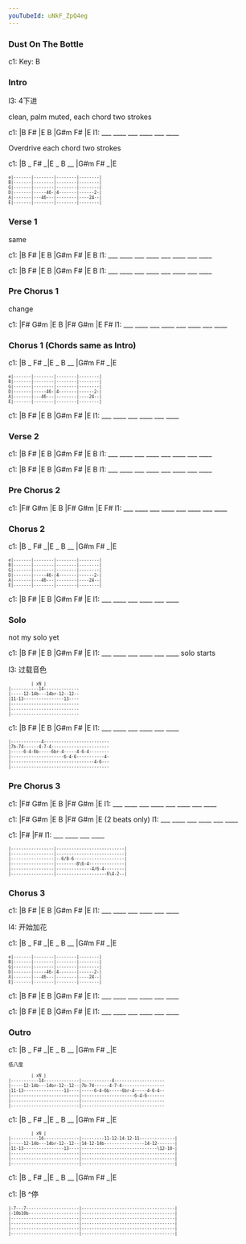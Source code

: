 ```yaml
---
youTubeId: uNkF_ZpQ4eg
---
```


### Dust On The Bottle

c1: Key: B

### Intro

l3: 4下进

clean, palm muted, each chord two strokes

c1: |B   F#  |E   B   |G#m F#  |E
l1:  ___ ____ ___ ____ ___ ____

Overdrive each chord two strokes

c1: |B _ F# _|E _ B __ |G#m F# _|E

<span style="font-size:0.7em; scroll-snap-stop: always; scroll-snap-align: start;">

```
e|-------|--------|--------|--------|
B|-------|--------|--------|--------|
G|-------|--------|--------|--------|
D|-------|-----46-|4-------|------2-|
A|-------|---46---|--------|----24--|
E|-------|--------|--------|--------|
```
</span>

### Verse 1

same

c1: |B   F#  |E   B   |G#m F#  |E   B
l1:  ___ ____ ___ ____ ___ ____ ___ ____

c1: |B   F#  |E   B   |G#m F#  |E   B
l1:  ___ ____ ___ ____ ___ ____ ___ ____

### Pre Chorus 1

change

c1: |F#  G#m |E   B   |F#  G#m |E   F#
l1:  ___ ____ ___ ____ ___ ____ ___ ____

### Chorus 1 (Chords same as Intro)

c1: |B _ F# _|E _ B __ |G#m F# _|E

<span style="font-size:0.7em; scroll-snap-stop: always; scroll-snap-align: start;">

```
e|-------|--------|--------|--------|
B|-------|--------|--------|--------|
G|-------|--------|--------|--------|
D|-------|-----46-|4-------|------2-|
A|-------|---46---|--------|----24--|
E|-------|--------|--------|--------|
```
</span>

c1: |B   F#  |E   B   |G#m F#  |E
l1:  ___ ____ ___ ____ ___ ____

### Verse 2

c1: |B   F#  |E   B   |G#m F#  |E   B
l1:  ___ ____ ___ ____ ___ ____ ___ ____

c1: |B   F#  |E   B   |G#m F#  |E   B
l1:  ___ ____ ___ ____ ___ ____ ___ ____

### Pre Chorus 2

c1: |F#  G#m |E   B   |F#  G#m |E   F#
l1:  ___ ____ ___ ____ ___ ____ ___ ____

### Chorus 2

c1: |B _ F# _|E _ B __ |G#m F# _|E

<span style="font-size:0.7em; scroll-snap-stop: always; scroll-snap-align: start;">

```
e|-------|--------|--------|--------|
B|-------|--------|--------|--------|
G|-------|--------|--------|--------|
D|-------|-----46-|4-------|------2-|
A|-------|---46---|--------|----24--|
E|-------|--------|--------|--------|
```
</span>

c1: |B   F#  |E   B   |G#m F#  |E
l1:  ___ ____ ___ ____ ___ ____

### Solo

not my solo yet

c1: |B   F#  |E   B   |G#m F#  |E
l1:  ___ ____ ___ ____ ___ ____ solo starts

l3: 过载音色

<span style="font-size:0.7em; scroll-snap-stop: always; scroll-snap-align: start;">

```
         | xN |
|-----------14--------------
|-----12-14b---14br-12--12--
|11-13----------------13----
|---------------------------
|---------------------------
|---------------------------
```
</span>

c1: |B   F#  |E   B   |G#m F#  |E
l1:  ___ ____ ___ ____ ___ ____

<span style="font-size:0.7em; scroll-snap-stop: always; scroll-snap-align: start;">

```
|------------4--------------------------
|7b-74------4-7-4-----------------------
|-----6-4-6b-----6br-4-----4-6-4--------
|---------------------6-4-6-----------4-
|---------------------------------4-6---
|---------------------------------------
```
</span>

### Pre Chorus 3

c1: |F#  G#m |E   B   |F#  G#m |E
l1:  ___ ____ ___ ____ ___ ____ ___ ____

c1: |F#  G#m |E   B   |F#  G#m |E (2 beats only)
l1:  ___ ____ ___ ____ ___ ____

c1: |F#      |F#
l1:  ___ ____ ___ ____

<span style="font-size:0.7em; scroll-snap-stop: always; scroll-snap-align: start;">

```
|-----------------|---------------------------|
|-----------------|---------------------------|
|-----------------|--6/8-6--------------------|
|-----------------|--------8\6-4--------------|
|-----------------|--------------4/6-4--------|
|-----------------|--------------------6\4-2--|
```
</span>

### Chorus 3

c1: |B   F#  |E   B   |G#m F#  |E
l1:  ___ ____ ___ ____ ___ ____

l4: 开始加花

c1: |B _ F# _|E _ B __ |G#m F# _|E

<span style="font-size:0.7em; scroll-snap-stop: always; scroll-snap-align: start;">

```
e|-------|--------|--------|--------|
B|-------|--------|--------|--------|
G|-------|--------|--------|--------|
D|-------|-----46-|4-------|------2-|
A|-------|---46---|--------|----24--|
E|-------|--------|--------|--------|
```
</span>

c1: |B   F#  |E   B   |G#m F#  |E
l1:  ___ ____ ___ ____ ___ ____

c1: |B   F#  |E   B   |G#m F#  |E
l1:  ___ ____ ___ ____ ___ ____

### Outro

c1: |B _ F# _|E _ B __ |G#m F# _|E

<span style="font-size:0.7em; scroll-snap-stop: always; scroll-snap-align: start;">
低八度

```
         | xN |
|-----------14--------------|------------4--------------------
|-----12-14b---14br-12--12--|7b-74------4-7-4-----------------
|11-13----------------13----|-----6-4-6b-----6br-4-----4-6-4--
|---------------------------|---------------------6-4-6-------
|---------------------------|---------------------------------
|---------------------------|---------------------------------
```
</span>


c1: |B _ F# _|E _ B __ |G#m F# _|E

<span style="font-size:0.7em; scroll-snap-stop: always; scroll-snap-align: start;">

```
         | xN |
|-----------16--------------|---------11-12-14-12-11--------------|
|-----12-14b---14br-12--12--|14-12-14b----------------14-12-------|
|11-13----------------13----|------------------------------\12-10-|
|---------------------------|-------------------------------------|
|---------------------------|-------------------------------------|
|---------------------------|-------------------------------------|
```
</span>

c1: |B _ F# _|E _ B __ |G#m F# _|E

c1: |B
     ^停

<span style="font-size:0.7em; scroll-snap-stop: always; scroll-snap-align: start;">

```
|-7---7---------------------|-------------------------------------|
|-10b10b--------------------|-------------------------------------|
|---------------------------|-------------------------------------|
|---------------------------|-------------------------------------|
|---------------------------|-------------------------------------|
|---------------------------|-------------------------------------|
```
</span>
